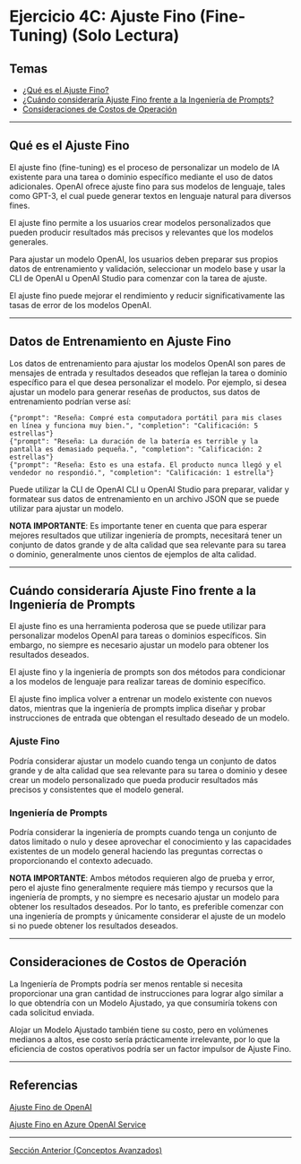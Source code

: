# Ejercicio 4C: Ajuste Fino (Fine-Tuning) (Solo Lectura)

## Temas

  - [¿Qué es el Ajuste Fino?](#qué-es-el-ajuste-fino)
  - [¿Cuándo consideraría Ajuste Fino frente a la Ingeniería de Prompts?](#cuándo-consideraría-ajuste-fino-frente-a-la-ingeniería-de-prompts)
  - [Consideraciones de Costos de Operación](#consideraciones-de-costos-de-operación)

---
## Qué es el Ajuste Fino

El ajuste fino (fine-tuning) es el proceso de personalizar un modelo de IA existente para una tarea o dominio específico mediante el uso de datos adicionales. OpenAI ofrece ajuste fino para sus modelos de lenguaje, tales como GPT-3, el cual puede generar textos en lenguaje natural para diversos fines.

El ajuste fino permite a los usuarios crear modelos personalizados que pueden producir resultados más precisos y relevantes que los modelos generales.

Para ajustar un modelo OpenAI, los usuarios deben preparar sus propios datos de entrenamiento y validación, seleccionar un modelo base y usar la CLI de OpenAI u OpenAI Studio para comenzar con la tarea de ajuste.

El ajuste fino puede mejorar el rendimiento y reducir significativamente las tasas de error de los modelos OpenAI.

---
## Datos de Entrenamiento en Ajuste Fino

Los datos de entrenamiento para ajustar los modelos OpenAI son pares de mensajes de entrada y resultados deseados que reflejan la tarea o dominio específico para el que desea personalizar el modelo. Por ejemplo, si desea ajustar un modelo para generar reseñas de productos, sus datos de entrenamiento podrían verse así:

```
{"prompt": "Reseña: Compré esta computadora portátil para mis clases en línea y funciona muy bien.", "completion": "Calificación: 5 estrellas"}
{"prompt": "Reseña: La duración de la batería es terrible y la pantalla es demasiado pequeña.", "completion": "Calificación: 2 estrellas"}
{"prompt": "Reseña: Esto es una estafa. El producto nunca llegó y el vendedor no respondió.", "completion": "Calificación: 1 estrella"}
```

Puede utilizar la CLI de OpenAI CLI u OpenAI Studio para preparar, validar y formatear sus datos de entrenamiento en un archivo JSON que se puede utilizar para ajustar un modelo.

**NOTA IMPORTANTE**:
Es importante tener en cuenta que para esperar mejores resultados que utilizar ingeniería de prompts, necesitará tener un conjunto de datos grande y de alta calidad que sea relevante para su tarea o dominio, generalmente unos cientos de ejemplos de alta calidad.

---
## Cuándo consideraría Ajuste Fino frente a la Ingeniería de Prompts

El ajuste fino es una herramienta poderosa que se puede utilizar para personalizar modelos OpenAI para tareas o dominios específicos. Sin embargo, no siempre es necesario ajustar un modelo para obtener los resultados deseados.

El ajuste fino y la ingeniería de prompts son dos métodos para condicionar a los modelos de lenguaje para realizar tareas de dominio específico.

El ajuste fino implica volver a entrenar un modelo existente con nuevos datos, mientras que la ingeniería de prompts implica diseñar y probar instrucciones de entrada que obtengan el resultado deseado de un modelo.

### Ajuste Fino

Podría considerar ajustar un modelo cuando tenga un conjunto de datos grande y de alta calidad que sea relevante para su tarea o dominio y desee crear un modelo personalizado que pueda producir resultados más precisos y consistentes que el modelo general.

### Ingeniería de Prompts

Podría considerar la ingeniería de prompts cuando tenga un conjunto de datos limitado o nulo y desee aprovechar el conocimiento y las capacidades existentes de un modelo general haciendo las preguntas correctas o proporcionando el contexto adecuado.

**NOTA IMPORTANTE**: Ambos métodos requieren algo de prueba y error, pero el ajuste fino generalmente requiere más tiempo y recursos que la ingeniería de prompts, y no siempre es necesario ajustar un modelo para obtener los resultados deseados. Por lo tanto, es preferible comenzar con una ingeniería de prompts y únicamente considerar el ajuste de un modelo si no puede obtener los resultados deseados.

---

## Consideraciones de Costos de Operación

La Ingeniería de Prompts podría ser menos rentable si necesita proporcionar una gran cantidad de instrucciones para lograr algo similar a lo que obtendría con un Modelo Ajustado, ya que consumiría tokens con cada solicitud enviada.

Alojar un Modelo Ajustado también tiene su costo, pero en volúmenes medianos a altos, ese costo sería prácticamente irrelevante, por lo que la eficiencia de costos operativos podría ser un factor impulsor de Ajuste Fino.

---
## Referencias

[Ajuste Fino de OpenAI](https://platform.openai.com/docs/guides/fine-tuning)

[Ajuste Fino en Azure OpenAI Service](https://learn.microsoft.com/en-us/azure/cognitive-services/openai/how-to/fine-tuning?pivots=programming-language-studio)


---

[Sección Anterior (Conceptos Avanzados)](./03_Advanced_Concepts.md)
